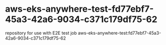 # aws-eks-anywhere-test-fd77ebf7-45a3-42a6-9034-c371c179df75-62
repository for use with E2E test job aws-eks-anywhere-test:fd77ebf7-45a3-42a6-9034-c371c179df75-62
